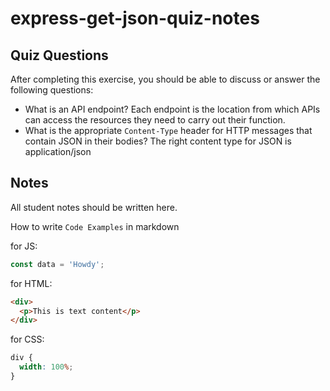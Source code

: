 # express-get-json-quiz-notes

## Quiz Questions

After completing this exercise, you should be able to discuss or answer the following questions:

- What is an API endpoint?
  Each endpoint is the location from which APIs can access the resources they need to carry out their function.
- What is the appropriate `Content-Type` header for HTTP messages that contain JSON in their bodies?
  The right content type for JSON is application/json

## Notes

All student notes should be written here.

How to write `Code Examples` in markdown

for JS:

```javascript
const data = 'Howdy';
```

for HTML:

```html
<div>
  <p>This is text content</p>
</div>
```

for CSS:

```css
div {
  width: 100%;
}
```
